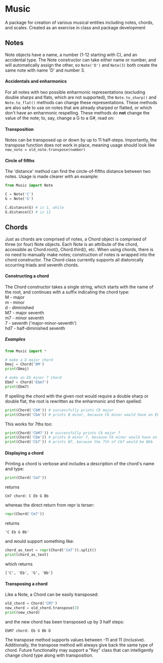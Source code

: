 # Music

A package for creation of various musical entities including notes, chords, and scales.  Created as an exercise in class and package development  

## Notes
Note objects have a name, a number (1-12 starting with C), and an accidental type. The Note constructor can take either name or number, and will automatically assign the other, so `Note('D')` and `Note(3)` both create the same note with name 'D' and number 3.  

#### Accidentals and enharmonics
For all notes with two possible enharmonic representations (excluding double sharps and flats, which are not supported), the `Note.to_sharp()` and `Note.to_flat()` methods can change these representations.  These methods are also safe to use on notes that are already sharped or flatted, or which don't have an enharmonic respelling.  These methods do __not__ change the value of the note; to, say, change a G to a G#, read on:  

#### Transposition
Notes can be transposed up or down by up to 11 half-steps.  Importantly, the transpose function does not work in place, meaning usage should look like `new_note = old_note.transpose(number)`  
  
#### Circle of fifths
The 'distance' method can find the circle-of-fifths distance between two notes.  Usage is made clearer with an example:
```python
from Music import Note

C = Note('C')
G = Note('G')

C.distance(G) # is 1, while
G.distance(C) # is 11
```
  
## Chords
Just as chords are comprised of notes, a Chord object is comprised of three (or four) Note objects. Each Note is an attribute of the chord, accessible as Chord.root(), Chord.third(), etc.  When using chords, there is no need to manually make notes; construction of notes is wrapped into the chord constructor.  The Chord class currently supports all diatonically occurring triads and seventh chords.
  
#### Constructing a chord
The Chord constructor takes a single string, which starts with the name of the root, and continues with a suffix indicating the chord type:  
M - major  
m - minor  
d - diminished  
M7 - major seventh  
m7 - minor seventh  
7 - seventh ('major-minor-seventh')  
hd7 - half-diminished seventh  

##### Examples
```python
from Music import *

# make a D major chord
Dmaj = Chord('DM')
print(Dmaj)

# make an Eb minor 7 chord
Ebm7 = Chord('Ebm7')
print(Ebm7)
```
If spelling the chord with the given root would require a double sharp or double flat, the root is rewritten as the enharmonic and then spelled:
```python
print(Chord('CbM')) # successfully prints Cb major
print(Chord('Cbm')) # prints B minor, because Cb minor would have an Ebb
```
This works for 7ths too:
```python
print(Chord('CbM7')) # successfully prints Cb major 7
print(Chord('Cbm')) # prints B minor 7, because Cb minor would have an Ebb and a Bbb
print(Chord('Cb7')) # prints B7, because the 7th of Cb7 would be Bbb
```
#### Displaying a chord
Printing a chord is verbose and includes a description of the chord's name and type:
```python
print(Chord('Cm7'))
```
returns
```
Cm7 chord: C Eb G Bb
```
whereas the direct return from repr is terser:
```python
repr(Chord('Cm7'))
```
returns
```
'C Eb G Bb'
```
and would support something like:
```python
chord_as_text = repr(Chord('Cm7')).split()
print(chord_as_text)
```
which returns
```
['C', 'Eb', 'G', 'Bb']
```

#### Transposing a chord
Like a Note, a Chord can be easily transposed:
```python
old_chord = Chord('CM7')
new_chord = old_chord.transpose(3)
print(new_chord)
```
and the new chord has been transposed up by 3 half steps:
```
EbM7 chord: Eb G Bb D
```
The transpose method supports values between -11 and 11 (inclusive).  Additionally, the transpose method will always give back the same type of chord.  Future functionality may support a "Key" class that can intelligently change chord type along with transposition.
